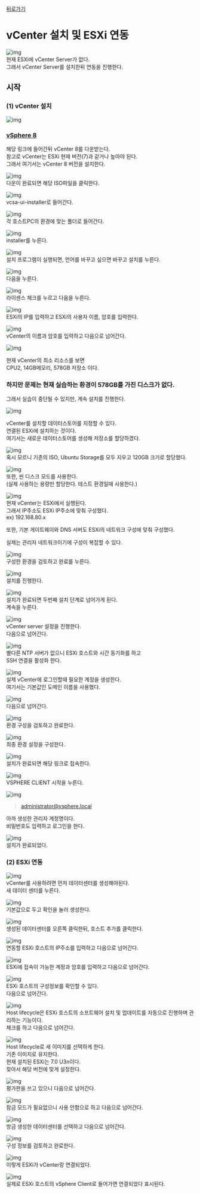 [뒤로가기](../../README.md)<br>

# vCenter 설치 및 ESXi 연동

![img](../Img/vmware115.png)<br>
현재 ESXi에 vCenter Server가 없다.<br>
그래서 vCenter Server를 설치한뒤 연동을 진행한다.<br>

## 시작

### (1) vCenter 설치

![img](../Img/vmware116.png)<br>

### [vSphere 8](https://customerconnect.vmware.com/en/evalcenter?p=vsphere-eval-8)

해당 링크에 들어간뒤 vCenter 8를 다운받는다.<br>
참고로 vCenter는 ESXi 현재 버전(7)과 같거나 높아야 된다.<br>
그래서 여기서는 vCenter 8 버전을 설치한다.<br>

![img](../Img/vmware117.png)<br>
다운이 완료되면 해당 ISO파일을 클릭한다.<br>

![img](../Img/vmware118.png)<br>
vcsa-ui-installer로 들어간다.<br>

![img](../Img/vmware119.png)<br>
각 호스트PC의 환경에 맞는 폴더로 들어간다.<br>

![img](../Img/vmware120.png)<br>
installer를 누른다.<br>

![img](../Img/vmware121.png)<br>
설치 프로그램이 실행되면, 언어를 바꾸고 싶으면 바꾸고
설치를 누른다.<br>

![img](../Img/vmware122.png)<br>
다음을 누른다.<br>

![img](../Img/vmware123.png)<br>
라이센스 체크를 누르고 다음을 누른다.<br>

![img](../Img/vmware124.png)<br>
ESXi의 IP를 입력하고 ESXi의 사용자 이름, 암호를 입력한다.<br>

![img](../Img/vmware125.png)<br>
vCenter의 이름과 암호를 입력하고 다음으로 넘어간다.<br>

![img](../Img/vmware126.png)<br>

현재 vCenter의 최소 리소스를 보면<br>
CPU2, 14GB메모리, 578GB 저장소 이다.<br>

### 하지만 문제는 현재 실습하는 환경이 578GB를 가진 디스크가 없다.

그래서 실습이 중단될 수 있지만, 계속 설치를 진행한다.<br>

![img](../Img/vmware127.png)<br>

vCenter를 설치할 데이터스토어를 지정할 수 있다.<br>
연결된 ESXi에 설치하는 것이다.<br>
여기서는 새로운 데이터스토어를 생성해 저장소를 할당하겠다.<br>

![img](../Img/vmware128.png)<br>
혹시 모르니 기존의 ISO, Ubuntu Storage를 모두 지우고 120GB 크기로 할당했다.
<br>

![img](../Img/vmware129.png)<br>
또한, 씬 디스크 모드를 사용한다.<br>
(실제 사용하는 용량만 할당한다. 테스트 환경일때 사용한다.)<br>

![img](../Img/vmware130.png)<br>
현재 vCenter는 ESXi에서 실행된다.<br>
그래서 IP주소도 ESXi IP주소에 맞춰 구성했다.<br>
ex) 192.168.80.x<br>

또한, 기본 게이트웨이와 DNS 서버도 ESXi의 네트워크 구성에 맞춰 구성했다.<br>

실제는 관리자 네트워크이기에 구성이 복잡할 수 있다.<br>

![img](../Img/vmware131.png)<br>
구성한 환경을 검토하고 완료를 누른다.

![img](../Img/vmware132.png)<br>
설치를 진행한다.<br>

![img](../Img/vmware133.png)<br>
설치가 완료되면 두번째 설치 단계로 넘어가게 된다.<br>
계속을 누른다.<br>

![img](../Img/vmware134.png)<br>
vCenter server 설정을 진행한다.<br>
다음으로 넘어간다.<br>

![img](../Img/vmware135.png)<br>
별다른 NTP 서버가 없으니 ESXi 호스트와 시간 동기화를 하고<br>
SSH 연결을 활성화 한다.<br>

![img](../Img/vmware136.png)<br>
실제 vCenter에 로그인할때 필요한 계정을 생성한다.<br>
여기서는 기본값인 도메인 이름을 사용했다.<br>

![img](../Img/vmware137.png)<br>
다음으로 넘어간다.<br>

![img](../Img/vmware138.png)<br>
환경 구성을 검토하고 완료한다.<br>

![img](../Img/vmware139.png)<br>
최종 환경 설정을 구성한다.<br>

![img](../Img/vmware140.png)<br>
설치가 완료되면 해당 링크로 접속한다.<br>

![img](../Img/vmware141.png)<br>
VSPHERE CLIENT 시작을 누른다.<br>

![img](../Img/vmware142.png)<br>

> administrator@vsphere.local

아까 생성한 관리자 계정명이다.<br>
비밀번호도 입력하고 로그인을 한다.<br>

![img](../Img/vmware143.png)<br>
설치가 완료되었다.<br>

### (2) ESXi 연동

![img](../Img/vmware144.png)<br>
vCenter를 사용하려면 먼저 데이터센터를 생성해야된다.<br>
새 데이터 센터를 누른다.<br>

![img](../Img/vmware145.png)<br>
기본값으로 두고 확인을 눌러 생성한다.<br>

![img](../Img/vmware146.png)<br>
생성된 데이터센터를 오른쪽 클릭한뒤,
호스트 추가를 클릭한다.<br>

![img](../Img/vmware147.png)<br>
연동할 ESXi 호스트의 IP주소를 입력하고 다음으로 넘어간다.<br>

![img](../Img/vmware148.png)<br>
ESXi에 접속이 가능한 계정과 암호를 입력하고 다음으로 넘어간다.
<br>

![img](../Img/vmware149.png)<br>
ESXi 호스트의 구성정보를 확인할 수 있다.<br>
다음으로 넘어간다.<br>

![img](../Img/vmware150.png)<br>
Host lifecycle은 ESXi 호스트의 소프트웨어 설치 및 업데이트를 자동으로 진행하며 관리하는 기능이다.<br>
체크를 하고 다음으로 넘어간다.<br>

![img](../Img/vmware151.png)<br>
Host lifecycle로 새 이미지를 선택하게 한다.<br>
기존 이미지로 유지한다.<br>
현재 설치된 ESXi는 7.0 U3n이다.<br>
찾아서 해당 버전에 맞게 설정한다.<br>

![img](../Img/vmware152.png)<br>
평가판을 쓰고 있으니 다음으로 넘어간다.<br>

![img](../Img/vmware153.png)<br>
잠금 모드가 필요없으니 사용 안함으로 하고 다음으로 넘어간다.<br>

![img](../Img/vmware154.png)<br>
방금 생성한 데이터센터를 선택하고 다음으로 넘어간다.<br>

![img](../Img/vmware155.png)<br>
구성 정보를 검토하고 완료한다.<br>

![img](../Img/vmware156.png)<br>
이렇게 ESXi가 vCenter랑 연결되었다.

![img](../Img/vmware157.png)<br>
실제로 ESXi 호스트의 vSphere Client로 들어가면
연결되었다 표시된다.<br>
